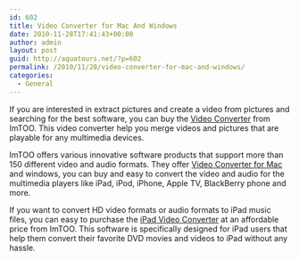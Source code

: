 ```yaml
---
id: 602
title: Video Converter for Mac And Windows
date: 2010-11-28T17:41:43+00:00
author: admin
layout: post
guid: http://aquatours.net/?p=602
permalink: /2010/11/28/video-converter-for-mac-and-windows/
categories:
  - General
---
```

If you are interested in extract pictures and create a video from pictures and searching for the best software, you can buy the [Video Converter](http://www.imtoo.com/video-converter.html) from ImTOO. This video converter help you merge videos and pictures that are playable for any multimedia devices.

ImTOO offers various innovative software products that support more than 150 different video and audio formats. They offer [Video Converter for Mac](http://www.imtoo.com/video-converter-mac.html) and windows, you can buy and easy to convert the video and audio for the multimedia players like iPad, iPod, iPhone, Apple TV, BlackBerry phone and more.

If you want to convert HD video formats or audio formats to iPad music files, you can easy to purchase the [iPad Video Converter](http://www.imtoo.com/ipad-video-converter.html) at an affordable price from ImTOO. This software is specifically designed for iPad users that help them convert their favorite DVD movies and videos to iPad without any hassle.